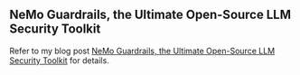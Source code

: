 ## NeMo Guardrails, the Ultimate Open-Source LLM Security Toolkit

Refer to my blog post [NeMo Guardrails, the Ultimate Open-Source LLM Security Toolkit](https://medium.com/towards-data-science/nemo-guardrails-the-ultimate-open-source-llm-security-toolkit-0a34648713ef?sk=836ead39623dab0015420de2740eccc2) for details.
